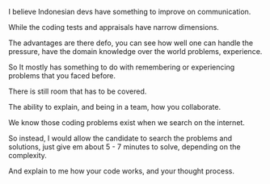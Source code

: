 I believe Indonesian devs have something to improve on communication.

While the coding tests and appraisals have narrow dimensions.

The advantages are there defo, you can see how well one can handle the pressure, have the domain knowledge over the world problems, experience.

So It mostly has something to do with remembering or experiencing problems that you faced before.

There is still room that has to be covered.

The ability to explain, and being in a team, how you collaborate.

We know those coding problems exist when we search on the internet.

So instead, I would allow the candidate to search the problems and solutions, just give em about 5 - 7 minutes to solve, depending on the complexity.

And explain to me how your code works, and your thought process.

